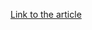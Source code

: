 [Link to the article](https://web.archive.org/web/20180124082756/https://www.riskiq.com/blog/labs/spear-phishing-turkish-defense-contractors/)
